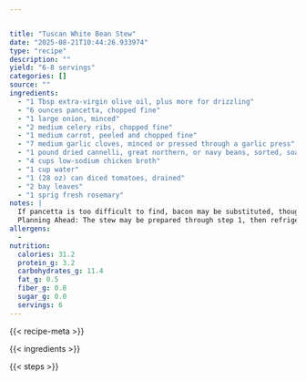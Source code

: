 ```yaml
---


title: "Tuscan White Bean Stew"
date: "2025-08-21T10:44:26.933974"
type: "recipe"
description: ""
yield: "6-8 servings"
categories: []
source: ""
ingredients:
  - "1 Tbsp extra-virgin olive oil, plus more for drizzling"
  - "6 ounces pancetta, chopped fine"
  - "1 large onion, minced"
  - "2 medium celery ribs, chopped fine"
  - "1 medium carrot, peeled and chopped fine"
  - "7 medium garlic cloves, minced or pressed through a garlic press"
  - "1 pound dried cannelli, great northern, or navy beans, sorted, soaked overnight and drained"
  - "4 cups low-sodium chicken broth"
  - "1 cup water"
  - "1 (28 oz) can diced tomatoes, drained"
  - "2 bay leaves"
  - "1 sprig fresh rosemary"
notes: |
  If pancetta is too difficult to find, bacon may be substituted, though the flavor will not be quite the same. It should be sliced crosswise into 1/4-inch thick slices. When purchasing dried beans, look for packages with whole, clean-looking beans; split beans and dust can be indicative of old age. Beans should be soaked for a minimum of eight hours and can be soaked for up to 24 hours (but for this length of time they should be stored in the refrigerator). Serve with a crusty loaf of bread or bruschetta and a leafy green salad.
  Planning Ahead: The stew may be prepared through step 1, then refrigerated for up to 4 days, or frozen for up to 4 months. (Allow frozen stew to thaw completely in the refrigerator before reheating, to preserve the texture of the beans.) Bring the stew to a simmer over medium-low heat before continuing with step 2.
allergens:
  - 
nutrition:
  calories: 31.2
  protein_g: 3.2
  carbohydrates_g: 11.4
  fat_g: 0.5
  fiber_g: 0.8
  sugar_g: 0.0
  servings: 6
---
```


{{< recipe-meta >}}

{{< ingredients >}}

{{< steps >}}
